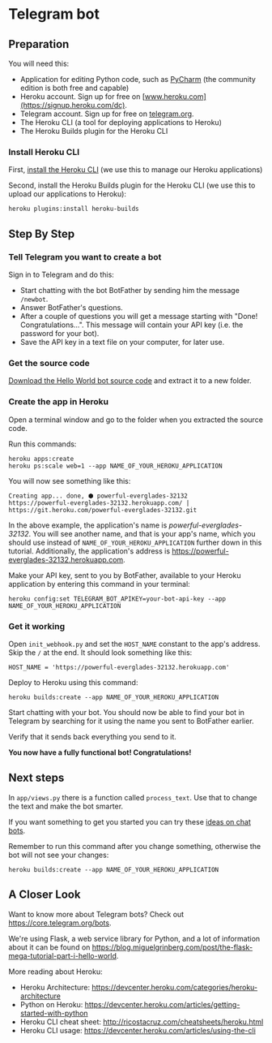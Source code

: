 # Telegram bot

## Preparation

You will need this:

* Application for editing Python code, such as [PyCharm](https://www.jetbrains.com/pycharm/) (the community edition is both free and capable)
* Heroku account. Sign up for free on [www.heroku.com](https://signup.heroku.com/dc).
* Telegram account. Sign up for free on [telegram.org](https://telegram.org/).
* The Heroku CLI (a tool for deploying applications to Heroku)
* The Heroku Builds plugin for the Heroku CLI

### Install Heroku CLI

First, [install the Heroku CLI](https://devcenter.heroku.com/articles/getting-started-with-python#set-up) (we use this to manage our Heroku applications)

Second, install the Heroku Builds plugin for the Heroku CLI (we use this to upload our applications to Heroku):
  ```
  heroku plugins:install heroku-builds
  ```

## Step By Step

### Tell Telegram you want to create a bot

Sign in to Telegram and do this:
- Start chatting with the bot BotFather by sending him the message ```/newbot```.
- Answer BotFather's questions.
- After a couple of questions you will get a message starting with "Done! Congratulations...". This message will contain your API key (i.e. the password for your bot).
- Save the API key in a text file on your computer, for later use.

### Get the source code

[Download the Hello World bot source code](https://github.com/mikaelsvensson/helloworld-telegram-chat-bot/archive/master.zip) and extract it to a new folder.

### Create the app in Heroku

Open a terminal window and go to the folder when you extracted the source code.

Run this commands:
```
heroku apps:create
heroku ps:scale web=1 --app NAME_OF_YOUR_HEROKU_APPLICATION
```

You will now see something like this:

    Creating app... done, ⬢ powerful-everglades-32132
    https://powerful-everglades-32132.herokuapp.com/ | https://git.heroku.com/powerful-everglades-32132.git
    
In the above example, the application's name is _powerful-everglades-32132_. You will see another name, and that is your app's name, which you should use instead of ```NAME_OF_YOUR_HEROKU_APPLICATION``` further down in this tutorial. Additionally, the application's address is https://powerful-everglades-32132.herokuapp.com. 
    
Make your API key, sent to you by BotFather, available to your Heroku application by entering this command in your terminal:

```
heroku config:set TELEGRAM_BOT_APIKEY=your-bot-api-key --app NAME_OF_YOUR_HEROKU_APPLICATION
```

### Get it working

Open `init_webhook.py` and set the ```HOST_NAME``` constant to the app's address. Skip the ```/``` at the end. It should look something like this:

    HOST_NAME = 'https://powerful-everglades-32132.herokuapp.com'

Deploy to Heroku using this command:

```
heroku builds:create --app NAME_OF_YOUR_HEROKU_APPLICATION
```

Start chatting with your bot. You should now be able to find your bot in Telegram by searching for it using the name you sent to BotFather earlier. 

Verify that it sends back everything you send to it.

**You now have a fully functional bot! Congratulations!**

## Next steps

In `app/views.py` there is a function called `process_text`. Use that to change the text and make the bot smarter.

If you want something to get you started you can try these [ideas on chat bots](./bots-ideas.md).

Remember to run this command after you change something, otherwise the bot will not see your changes: 

```
heroku builds:create --app NAME_OF_YOUR_HEROKU_APPLICATION
```

## A Closer Look

Want to know more about Telegram bots? Check out <https://core.telegram.org/bots>.

We're using Flask, a web service library for Python, and a lot of information about it can be found on <https://blog.miguelgrinberg.com/post/the-flask-mega-tutorial-part-i-hello-world>.

More reading about Heroku:

- Heroku Architecture: <https://devcenter.heroku.com/categories/heroku-architecture>
- Python on Heroku: <https://devcenter.heroku.com/articles/getting-started-with-python>
- Heroku CLI cheat sheet: <http://ricostacruz.com/cheatsheets/heroku.html>
- Heroku CLI usage: <https://devcenter.heroku.com/articles/using-the-cli>
